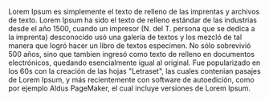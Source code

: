Lorem Ipsum es simplemente el texto de relleno de las imprentas y
archivos de texto. Lorem Ipsum ha sido el texto de relleno estándar 
de las industrias desde el año 1500, cuando un impresor (N. del T. 
persona que se dedica a la imprenta) desconocido usó una galería de 
textos y los mezcló de tal manera que logró hacer un libro de 
textos especimen. No sólo sobrevivió 500 años, sino que tambien 
ingresó como texto de relleno en documentos electrónicos, quedando 
esencialmente igual al original. Fue popularizado en los 60s con la 
creación de las hojas "Letraset", las cuales contenian pasajes de 
Lorem Ipsum, y más recientemente con software de autoedición, como 
por ejemplo Aldus PageMaker, el cual incluye versiones de Lorem 
Ipsum.